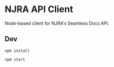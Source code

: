 # NJRA API Client
Node-based client for NJRA's Seamless Docs API.

## Dev

`npm install`

`npm start`
